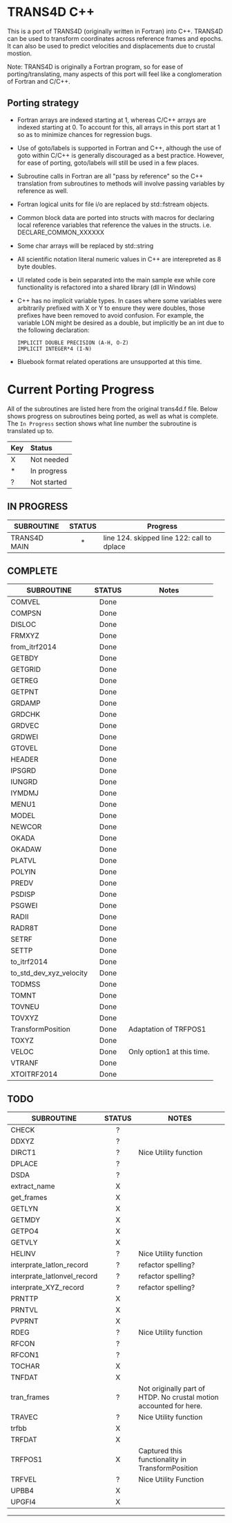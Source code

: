 # TRANS4D C++

This is a port of TRANS4D (originally written in Fortran) into C++.
TRANS4D can be used to transform coordinates across reference frames and epochs.
It can also be used to predict velocities and displacements due to crustal mostion.

Note: TRANS4D is originally a Fortran program, so for ease of porting/translating,
many aspects of this port will feel like a conglomeration of Fortran and C/C++.

## Porting strategy
- Fortran arrays are indexed starting at 1, whereas C/C++ arrays are indexed starting at 0. 
To account for this, all arrays in this port start at 1 so as to minimize chances for
regression bugs.

- Use of goto/labels is supported in Fortran and C++, although the use of goto within C/C++
is generally discouraged as a best practice. However, for ease of porting, goto/labels
will still be used in a few places.

- Subroutine calls in Fortran are all "pass by reference" so the C++ translation from
subroutines to methods will involve passing variables by reference as well. 

- Fortran logical units for file i/o are replaced by std::fstream objects.

- Common block data are ported into structs with macros for declaring local reference
variables that reference the values in the structs. i.e. DECLARE_COMMON_XXXXXX

- Some char arrays will be replaced by std::string

- All scientific notation literal numeric values in C++ are interepreted as 8 byte doubles.

- UI related code is bein separated into the main sample exe while core functionality is
refactored into a shared library (dll in Windows)

- C++ has no implicit variable types. In cases where some variables were arbitrarily prefixed with
X or Y to ensure they were doubles, those prefixes have been removed to avoid confusion. For example,
the variable LON might be desired as a double, but implicitly be an int due to the following declaration:

    ```
    IMPLICIT DOUBLE PRECISION (A-H, O-Z)
    IMPLICIT INTEGER*4 (I-N)
    ```

- Bluebook format related operations are unsupported at this time.



# Current Porting Progress

All of the subroutines are listed here from the original trans4d.f file.
Below shows progress on subroutines being ported, as well as what is complete.
The `In Progress` section shows what line number the subroutine is translated up to.

|Key| Status     |
|---|:-----------|
| X | Not needed |
| * | In progress|
| ? | Not started|


## IN PROGRESS

| SUBROUTINE     | STATUS         | Progress       |
|----------------|:--------------:|----------------|
| TRANS4D MAIN   | *              | line 124. skipped line 122: call to dplace |






## COMPLETE

| SUBROUTINE              | STATUS         | Notes          |
|-------------------------|:--------------:|----------------|
| COMVEL                  | Done           |
| COMPSN                  | Done           |
| DISLOC                  | Done           |
| FRMXYZ                  | Done           |
| from_itrf2014           | Done           |
| GETBDY                  | Done           |
| GETGRID                 | Done           |
| GETREG                  | Done           |
| GETPNT                  | Done           |
| GRDAMP                  | Done           |
| GRDCHK                  | Done           |
| GRDVEC                  | Done           |
| GRDWEI                  | Done           |
| GTOVEL                  | Done           |
| HEADER                  | Done           |
| IPSGRD                  | Done           |
| IUNGRD                  | Done           |
| IYMDMJ                  | Done           |
| MENU1                   | Done           |
| MODEL                   | Done           |
| NEWCOR                  | Done           |
| OKADA                   | Done           |
| OKADAW                  | Done           |
| PLATVL                  | Done           |
| POLYIN                  | Done           | 
| PREDV                   | Done           |
| PSDISP                  | Done           |
| PSGWEI                  | Done           |
| RADII                   | Done           |
| RADR8T                  | Done           |
| SETRF                   | Done           |
| SETTP                   | Done           |
| to_itrf2014             | Done           |
| to_std_dev_xyz_velocity | Done           |
| TODMSS                  | Done           | 
| TOMNT                   | Done           |
| TOVNEU                  | Done           |
| TOVXYZ                  | Done           |
| TransformPosition       | Done           | Adaptation of TRFPOS1
| TOXYZ                   | Done           |
| VELOC                   | Done           | Only option1 at this time. |
| VTRANF                  | Done           |
| XTOITRF2014             | Done           |



## TODO

| SUBROUTINE     | STATUS         | NOTES          |
|----------------|:--------------:|----------------|
| CHECK          | ?              |
| DDXYZ          | ?              |
| DIRCT1         | ?              | Nice Utility function
| DPLACE         | ?              |
| DSDA           | ?              |
| extract_name   | X              |
| get_frames     | X              |
| GETLYN         | X              |
| GETMDY         | X              |
| GETPO4         | X              |
| GETVLY         | X              |
| HELINV         | ?              | Nice Utility function
| interprate_latlon_record        | ?              |  refactor spelling?
| interprate_latlonvel_record     | ?              |  refactor spelling?
| interprate_XYZ_record           | ?              |  refactor spelling?
| PRNTTP         | X              |
| PRNTVL         | X              |
| PVPRNT         | X              |
| RDEG           | ?              | Nice Utility function
| RFCON          | ?              |
| RFCON1         | ?              |
| TOCHAR         | X              |
| TNFDAT         | X              |
| tran_frames    | ?              | Not originally part of HTDP. No crustal motion accounted for here.
| TRAVEC         | ?              | Nice Utility function
| trfbb          | X              |
| TRFDAT         | X              |
| TRFPOS1        | X              | Captured this functionality in TransformPosition
| TRFVEL         | ?              | Nice Utility Function
| UPBB4          | X              |
| UPGFI4         | X              |

---------------